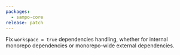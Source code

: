```yaml
---
packages:
  - sampo-core
release: patch
---
```


Fix `workspace = true` dependencies handling, whether for internal monorepo dependencies or monorepo-wide external dependencies.
